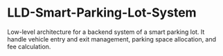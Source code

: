# LLD-Smart-Parking-Lot-System
Low-level architecture for a backend system of a smart parking lot. It handle vehicle entry and exit management, parking space allocation, and fee calculation.
